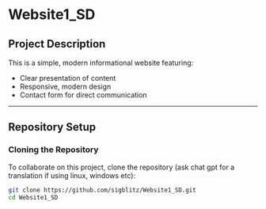 # Website1_SD

## Project Description

This is a simple, modern informational website featuring:

- Clear presentation of content  
- Responsive, modern design  
- Contact form for direct communication  

---

## Repository Setup

### Cloning the Repository

To collaborate on this project, clone the repository (ask chat gpt for a translation if using linux, windows etc):

```bash
git clone https://github.com/sigblitz/Website1_SD.git
cd Website1_SD
